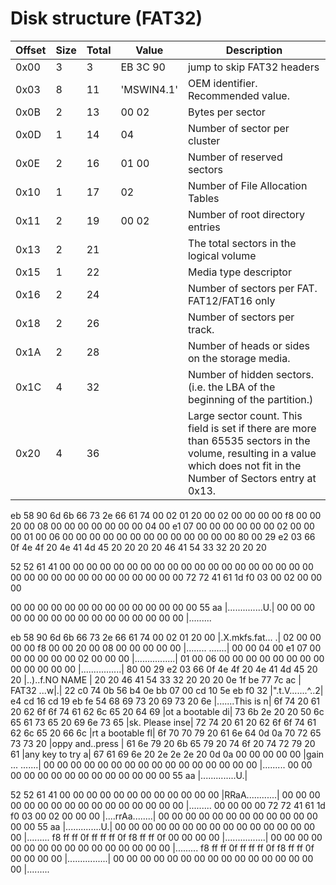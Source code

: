 # Disk structure (FAT32)

| Offset | Size | Total | Value      | Description                        |
|--------|------|-------|------------|------------------------------------|
| 0x00   |    3 |     3 | EB 3C 90   | jump to skip FAT32 headers         |
| 0x03   |    8 |    11 | 'MSWIN4.1' | OEM identifier. Recommended value. |
| 0x0B   |    2 |    13 | 00 02      | Bytes per sector                   |
| 0x0D   |    1 |    14 | 04         | Number of sector per cluster       |
| 0x0E   |    2 |    16 | 01 00      | Number of reserved sectors         |
| 0x10   |    1 |    17 | 02         | Number of File Allocation Tables   |
| 0x11   |    2 |    19 | 00 02      | Number of root directory entries   | 
| 0x13   |    2 |    21 | | The total sectors in the logical volume
| 0x15   |    1 |    22 | | Media type descriptor |
| 0x16   |    2 |    24 | | Number of sectors per FAT. FAT12/FAT16 only |
| 0x18   |    2 |    26 | | Number of sectors per track.
| 0x1A   |    2 |    28 | | Number of heads or sides on the storage media.
| 0x1C   |    4 |    32 | | Number of hidden sectors. (i.e. the LBA of the beginning of the partition.)
| 0x20   |    4 |    36 | | Large sector count. This field is set if there are more than 65535 sectors in the volume, resulting in a value which does not fit in the Number of Sectors entry at 0x13.

eb 58 90
6d 6b 66 73 2e 66 61 74
00 02
01
20 00
02
00 00
00 00
f8
00 00
20 00
08 00
00 00 00 00
00 00 04 00
e1 07 00 00
00 00
00 00
02 00 00 00
01 00
06 00
00 00 00 00 00 00 00 00 00 00 00 00
80
00
29
e2 03 66 0f
4e 4f 20 4e 41 4d 45 20 20 20 20
46 41 54 33 32 20 20 20

52 52 61 41
00 00 00 00 00 00 00 00 00 00 00 00 00 00 00 00 00 00 00 00 00 00 00 00 00 00 00 00 00 00 00 00
72 72 41 61
1d f0 03 00
02 00 00 00

00 00 00 00 00 00 00 00 00 00 00 00 00 00 55 aa  |..............U.|
00 00 00 00 00 00 00 00 00 00 00 00 00 00 00 00  |.........

eb 58 90 6d 6b 66 73 2e 66 61 74 00 02 01 20 00  |.X.mkfs.fat... .|
02 00 00 00 00 f8 00 00 20 00 08 00 00 00 00 00  |........ .......|
00 00 04 00 e1 07 00 00 00 00 00 00 02 00 00 00  |................|
01 00 06 00 00 00 00 00 00 00 00 00 00 00 00 00  |................|
80 00 29 e2 03 66 0f 4e 4f 20 4e 41 4d 45 20 20  |..)..f.NO NAME  |
20 20 46 41 54 33 32 20 20 20 0e 1f be 77 7c ac  |  FAT32   ...w|.|
22 c0 74 0b 56 b4 0e bb 07 00 cd 10 5e eb f0 32  |".t.V.......^..2|
e4 cd 16 cd 19 eb fe 54 68 69 73 20 69 73 20 6e  |.......This is n|
6f 74 20 61 20 62 6f 6f 74 61 62 6c 65 20 64 69  |ot a bootable di|
73 6b 2e 20 20 50 6c 65 61 73 65 20 69 6e 73 65  |sk.  Please inse|
72 74 20 61 20 62 6f 6f 74 61 62 6c 65 20 66 6c  |rt a bootable fl|
6f 70 70 79 20 61 6e 64 0d 0a 70 72 65 73 73 20  |oppy and..press |
61 6e 79 20 6b 65 79 20 74 6f 20 74 72 79 20 61  |any key to try a|
67 61 69 6e 20 2e 2e 2e 20 0d 0a 00 00 00 00 00  |gain ... .......|
00 00 00 00 00 00 00 00 00 00 00 00 00 00 00 00  |.........
00 00 00 00 00 00 00 00 00 00 00 00 00 00 55 aa  |..............U.|

52 52 61 41 00 00 00 00 00 00 00 00 00 00 00 00  |RRaA............|
00 00 00 00 00 00 00 00 00 00 00 00 00 00 00 00  |.........
00 00 00 00 72 72 41 61 1d f0 03 00 02 00 00 00  |....rrAa........|
00 00 00 00 00 00 00 00 00 00 00 00 00 00 55 aa  |..............U.|
00 00 00 00 00 00 00 00 00 00 00 00 00 00 00 00  |.........
f8 ff ff 0f ff ff ff 0f f8 ff ff 0f 00 00 00 00  |................|
00 00 00 00 00 00 00 00 00 00 00 00 00 00 00 00  |.........
f8 ff ff 0f ff ff ff 0f f8 ff ff 0f 00 00 00 00  |................|
00 00 00 00 00 00 00 00 00 00 00 00 00 00 00 00  |.........